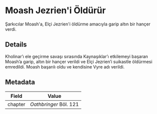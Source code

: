 # Moash Jezrien'i Öldürür
Şarkıcılar Moash'a, Elçi Jezrien'i öldürme amacıyla garip altın bir hançer verdi.

## Details
Kholinar’ı ele geçirme savaşı sırasında Kaynaşıklar’ı etkilemeyi başaran Moash’a garip, altın bir hançer verildi ve Elçi Jezrien’i suikastle öldürmesi emredildi. Moash başarılı oldu ve kendisine Vyre adı verildi.

## Metadata
| Field | Value |
| ----- | ----- |
| chapter | *Oathbringer* Böl. 121 |
